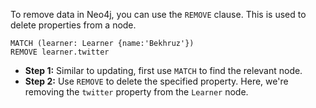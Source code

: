 To remove data in Neo4j, you can use the `REMOVE` clause. This is used to delete properties from a node.

```
MATCH (learner: Learner {name:'Bekhruz'})
REMOVE learner.twitter
```

- **Step 1:** Similar to updating, first use `MATCH` to find the relevant node.
- **Step 2:** Use `REMOVE` to delete the specified property. Here, we're removing the `twitter` property from the `Learner` node.
